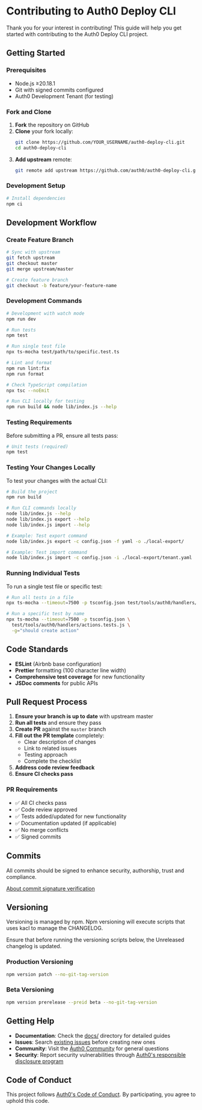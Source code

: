 # Contributing to Auth0 Deploy CLI

Thank you for your interest in contributing! This guide will help you get started with contributing to the Auth0 Deploy CLI project.

## Getting Started

### Prerequisites

- Node.js ≥20.18.1
- Git with signed commits configured
- Auth0 Development Tenant (for testing)

### Fork and Clone

1. **Fork** the repository on GitHub
2. **Clone** your fork locally:
   ```bash
   git clone https://github.com/YOUR_USERNAME/auth0-deploy-cli.git
   cd auth0-deploy-cli
   ```
3. **Add upstream** remote:
   ```bash
   git remote add upstream https://github.com/auth0/auth0-deploy-cli.git
   ```

### Development Setup

```bash
# Install dependencies
npm ci
```

## Development Workflow

### Create Feature Branch

```bash
# Sync with upstream
git fetch upstream
git checkout master
git merge upstream/master

# Create feature branch
git checkout -b feature/your-feature-name
```

### Development Commands

```bash
# Development with watch mode
npm run dev

# Run tests
npm test

# Run single test file
npx ts-mocha test/path/to/specific.test.ts

# Lint and format
npm run lint:fix
npm run format

# Check TypeScript compilation
npx tsc --noEmit

# Run CLI locally for testing
npm run build && node lib/index.js --help
```

### Testing Requirements

Before submitting a PR, ensure all tests pass:

```bash
# Unit tests (required)
npm test
```

### Testing Your Changes Locally

To test your changes with the actual CLI:

```bash
# Build the project
npm run build

# Run CLI commands locally
node lib/index.js --help
node lib/index.js export --help
node lib/index.js import --help

# Example: Test export command
node lib/index.js export -c config.json -f yaml -o ./local-export/

# Example: Test import command
node lib/index.js import -c config.json -i ./local-export/tenant.yaml
```

### Running Individual Tests

To run a single test file or specific test:

```bash
# Run all tests in a file
npx ts-mocha --timeout=7500 -p tsconfig.json test/tools/auth0/handlers/actions.tests.js

# Run a specific test by name
npx ts-mocha --timeout=7500 -p tsconfig.json \
  test/tools/auth0/handlers/actions.tests.js \
  -g="should create action"
```

## Code Standards

- **ESLint** (Airbnb base configuration)
- **Prettier** formatting (100 character line width)
- **Comprehensive test coverage** for new functionality
- **JSDoc comments** for public APIs

## Pull Request Process

1. **Ensure your branch is up to date** with upstream master
2. **Run all tests** and ensure they pass
3. **Create PR** against the `master` branch
4. **Fill out the PR template** completely:
   - Clear description of changes
   - Link to related issues
   - Testing approach
   - Complete the checklist
5. **Address code review feedback**
6. **Ensure CI checks pass**

### PR Requirements

- ✅ All CI checks pass
- ✅ Code review approved
- ✅ Tests added/updated for new functionality
- ✅ Documentation updated (if applicable)
- ✅ No merge conflicts
- ✅ Signed commits

## Commits

All commits should be signed to enhance security, authorship, trust and compliance.

[About commit signature verification](https://docs.github.com/en/authentication/managing-commit-signature-verification/about-commit-signature-verification)

## Versioning

Versioning is managed by npm. Npm versioning will execute scripts that uses kacl to manage the CHANGELOG.

Ensure that before running the versioning scripts below, the Unreleased changelog is updated.

### Production Versioning

```sh
npm version patch --no-git-tag-version
```

### Beta Versioning

```sh
npm version prerelease --preid beta --no-git-tag-version
```

## Getting Help

- **Documentation**: Check the [docs/](./docs/) directory for detailed guides
- **Issues**: Search [existing issues](https://github.com/auth0/auth0-deploy-cli/issues) before creating new ones
- **Community**: Visit the [Auth0 Community](https://community.auth0.com/) for general questions
- **Security**: Report security vulnerabilities through [Auth0's responsible disclosure program](https://auth0.com/responsible-disclosure-policy)

## Code of Conduct

This project follows [Auth0's Code of Conduct](https://github.com/auth0/open-source-template/blob/master/CODE-OF-CONDUCT.md). By participating, you agree to uphold this code.
